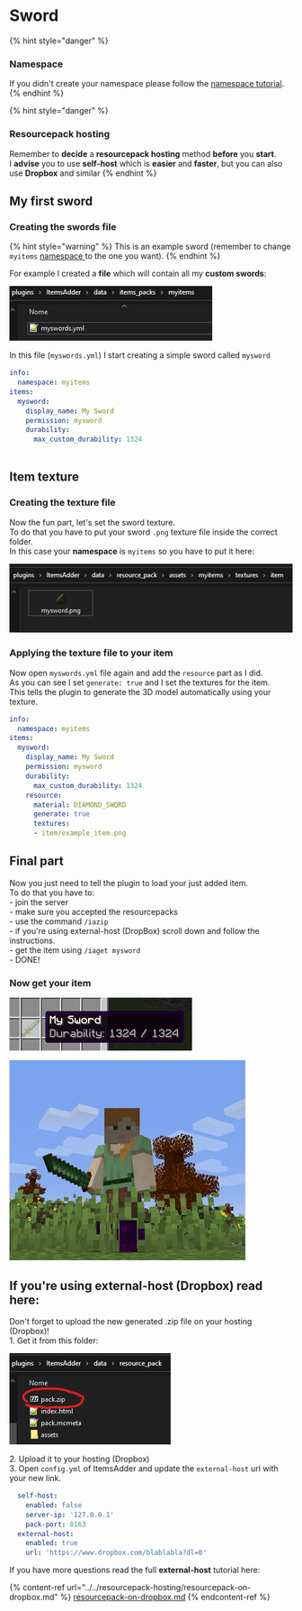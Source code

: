 # Sword

{% hint style="danger" %}
### Namespace

If you didn't create your namespace please follow the [namespace tutorial](../basic-concepts/namespace/creating-your-namespace.md).
{% endhint %}

{% hint style="danger" %}
### Resourcepack hosting

Remember to **decide** a **resourcepack hosting** method **before** you **start**.\
I **advise** you to use **self-host** which is **easier** and **faster**, but you can also use **Dropbox** and similar
{% endhint %}

## My first sword

### Creating the swords file

{% hint style="warning" %}
This is an example sword (remember to change `myitems` [namespace ](../basic-concepts/namespace/)to the one you want).
{% endhint %}

For example I created a **file** which will contain all my **custom swords**:

![](<../../../.gitbook/assets/immagine (16).png>)

In this file (`myswords.yml`) I start creating a simple sword called `mysword`

```yaml
info:
  namespace: myitems
items:
  mysword:
    display_name: My Sword
    permission: mysword
    durability:
      max_custom_durability: 1324
  
```

## Item texture

### Creating the texture file

Now the fun part, let's set the sword texture.\
To do that you have to put your sword `.png` texture file inside the correct folder.\
In this case your **namespace** is `myitems` so you have to put it here:

![](<../../../.gitbook/assets/immagine (14).png>)

### Applying the texture file to your item

Now open `myswords.yml` file again and add the `resource` part as I did.\
As you can see I set `generate: true` and I set the textures for the item.\
This tells the plugin to generate the 3D model automatically using your texture.

```yaml
info:
  namespace: myitems
items:
  mysword:
    display_name: My Sword
    permission: mysword
    durability:
      max_custom_durability: 1324
    resource:
      material: DIAMOND_SWORD
      generate: true
      textures:
      - item/example_item.png
```

## Final part

Now you just need to tell the plugin to load your just added item.\
To do that you have to:\
\- join the server\
\- make sure you accepted the resourcepacks\
\- use the command `/iazip`\
\- if you're using external-host (DropBox) scroll down and follow the instructions.\
\- get the item using `/iaget mysword`\
\- DONE!

### Now get your item

![](<../../../.gitbook/assets/immagine (18).png>)

![](<../../../.gitbook/assets/immagine (19).png>)

## If you're using external-host (Dropbox) read here:

Don't forget to upload the new generated .zip file on your hosting (Dropbox)!\
1\. Get it from this folder:

![](<../../../.gitbook/assets/immagine (96) (2) (3) (2) (1).png>)

2\. Upload it to your hosting (Dropbox)\
3\. Open `config.yml` of ItemsAdder and update the `external-host` url with your new link.

```yaml
  self-host:
    enabled: false
    server-ip: '127.0.0.1'
    pack-port: 8163
  external-host:
    enabled: true
    url: 'https://www.dropbox.com/blablabla?dl=0'
```

If you have more questions read the full **external-host** tutorial here:

{% content-ref url="../../resourcepack-hosting/resourcepack-on-dropbox.md" %}
[resourcepack-on-dropbox.md](../../resourcepack-hosting/resourcepack-on-dropbox.md)
{% endcontent-ref %}


